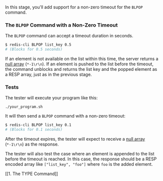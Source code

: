 In this stage, you'll add support for a non-zero timeout for the `BLPOP` command.

### The `BLPOP` Command with a Non-Zero Timeout

The `BLPOP` command can accept a timeout duration in seconds.

```bash
$ redis-cli BLPOP list_key 0.5
# (Blocks for 0.5 seconds)
```

If an element is not available on the list within this time, the server returns a [null array](https://redis.io/docs/latest/develop/reference/protocol-spec/#null-arrays) (`*-1\r\n`). If an element is pushed to the list before the timeout, the command unblocks and returns the list key and the popped element as a RESP array, just as in the previous stage.

### Tests

The tester will execute your program like this:

```
./your_program.sh
```

It will then send a `BLPOP` command with a non-zero timeout:

```bash
$ redis-cli BLPOP list_key 0.1
# (Blocks for 0.1 seconds)
```

After the timeout expires, the tester will expect to receive a [null array](https://redis.io/docs/latest/develop/reference/protocol-spec/#null-arrays) (`*-1\r\n`) as the response.

The tester will also test the case where an element is appended to the list before the timeout is reached. In this case, the response should be a RESP encoded array like `["list_key", "foo"]` where `foo` is the added element.

[[1. The TYPE Command]]